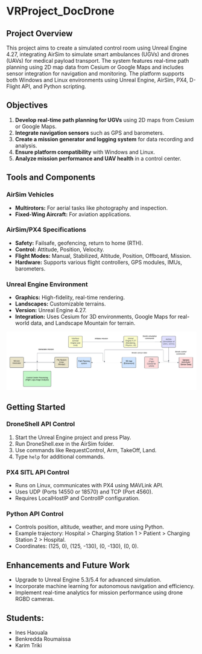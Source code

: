 # VRProject_DocDrone



## Project Overview

This project aims to create a simulated control room using Unreal Engine 4.27, integrating AirSim to simulate smart ambulances (UGVs) and drones (UAVs) for medical payload transport. The system features real-time path planning using 2D map data from Cesium or Google Maps and includes sensor integration for navigation and monitoring. The platform supports both Windows and Linux environments using Unreal Engine, AirSim, PX4, D-Flight API, and Python scripting.

## Objectives

1. **Develop real-time path planning for UGVs** using 2D maps from Cesium or Google Maps.
2. **Integrate navigation sensors** such as GPS and barometers.
3. **Create a mission generator and logging system** for data recording and analysis.
4. **Ensure platform compatibility** with Windows and Linux.
5. **Analyze mission performance and UAV health** in a control center.

## Tools and Components

### AirSim Vehicles

- **Multirotors:** For aerial tasks like photography and inspection.
- **Fixed-Wing Aircraft:** For aviation applications.

### AirSim/PX4 Specifications

- **Safety:** Failsafe, geofencing, return to home (RTH).
- **Control:** Attitude, Position, Velocity.
- **Flight Modes:** Manual, Stabilized, Altitude, Position, Offboard, Mission.
- **Hardware:** Supports various flight controllers, GPS modules, IMUs, barometers.

### Unreal Engine Environment

- **Graphics:** High-fidelity, real-time rendering.
- **Landscapes:** Customizable terrains.
- **Version:** Unreal Engine 4.27.
- **Integration:** Uses Cesium for 3D environments, Google Maps for real-world data, and Landscape Mountain for terrain.


![Flowchart](dronefinal.png)

## Getting Started

### DroneShell API Control

1. Start the Unreal Engine project and press Play.
2. Run DroneShell.exe in the AirSim folder.
3. Use commands like RequestControl, Arm, TakeOff, Land.
4. Type `help` for additional commands.

### PX4 SITL API Control

- Runs on Linux, communicates with PX4 using MAVLink API.
- Uses UDP (Ports 14550 or 18570) and TCP (Port 4560).
- Requires LocalHostIP and ControlIP configuration.

### Python API Control

- Controls position, altitude, weather, and more using Python.
- Example trajectory: Hospital > Charging Station 1 > Patient > Charging Station 2 > Hospital.
- Coordinates: (125, 0), (125, -130), (0, -130), (0, 0).

## Enhancements and Future Work
- Upgrade to Unreal Engine 5.3/5.4 for advanced simulation.
- Incorporate machine learning for autonomous navigation and efficiency.
- Implement real-time analytics for mission performance using drone RGBD cameras.

## Students:

- Ines Haouala
- Benkredda Roumaissa
- Karim Triki
